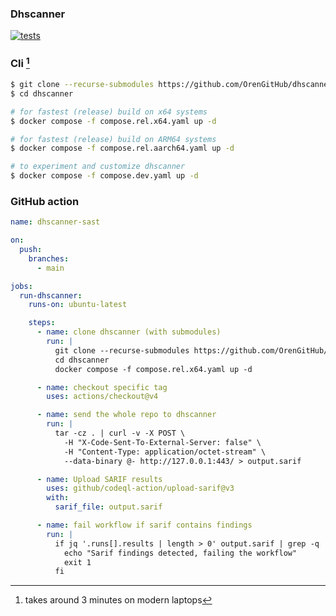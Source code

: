 ### Dhscanner

[![tests](https://github.com/OrenGitHub/dhscanner/actions/workflows/tests.yml/badge.svg)](https://github.com/OrenGitHub/dhscanner/actions/workflows/tests.yml)

### Cli [^1]

```bash
$ git clone --recurse-submodules https://github.com/OrenGitHub/dhscanner
$ cd dhscanner

# for fastest (release) build on x64 systems
$ docker compose -f compose.rel.x64.yaml up -d

# for fastest (release) build on ARM64 systems
$ docker compose -f compose.rel.aarch64.yaml up -d

# to experiment and customize dhscanner
$ docker compose -f compose.dev.yaml up -d
```

### GitHub action

```yaml
name: dhscanner-sast

on:
  push:
    branches:
      - main

jobs:
  run-dhscanner:
    runs-on: ubuntu-latest

    steps:
      - name: clone dhscanner (with submodules)
        run: |
          git clone --recurse-submodules https://github.com/OrenGitHub/dhscanner
          cd dhscanner
          docker compose -f compose.rel.x64.yaml up -d

      - name: checkout specific tag
        uses: actions/checkout@v4

      - name: send the whole repo to dhscanner
        run: |
          tar -cz . | curl -v -X POST \
            -H "X-Code-Sent-To-External-Server: false" \
            -H "Content-Type: application/octet-stream" \
            --data-binary @- http://127.0.0.1:443/ > output.sarif

      - name: Upload SARIF results
        uses: github/codeql-action/upload-sarif@v3
        with:
          sarif_file: output.sarif

      - name: fail workflow if sarif contains findings
        run: |
          if jq '.runs[].results | length > 0' output.sarif | grep -q 'true'; then
            echo "Sarif findings detected, failing the workflow"
            exit 1
          fi
```

[^1]: takes around 3 minutes on modern laptops
